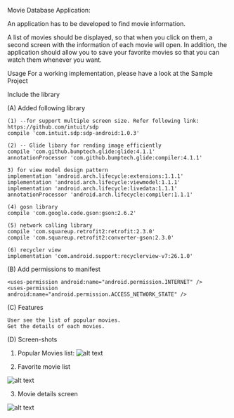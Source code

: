 Movie Database Application:

An application has to be developed to find movie information.

A list of movies should be displayed, so that when you click on them, a second screen with the information of each movie will open. In addition, the application should allow you to save your favorite movies so that you can watch them whenever you want.

Usage
For a working implementation, please have a look at the Sample Project

Include the library

   (A) Added following library

    (1) --for support multiple screen size. Refer following link: https://github.com/intuit/sdp
    compile 'com.intuit.sdp:sdp-android:1.0.3'
    
    (2) -- Glide libary for rending image efficiently
    compile 'com.github.bumptech.glide:glide:4.1.1'
    annotationProcessor 'com.github.bumptech.glide:compiler:4.1.1'

    3) for view model design pattern
    implementation 'android.arch.lifecycle:extensions:1.1.1'
    implementation 'android.arch.lifecycle:viewmodel:1.1.1'
    implementation 'android.arch.lifecycle:livedata:1.1.1'
    annotationProcessor 'android.arch.lifecycle:compiler:1.1.1'
    
    (4) gosn library 
    compile 'com.google.code.gson:gson:2.6.2'

    (5) network calling library 
    compile 'com.squareup.retrofit2:retrofit:2.3.0'
    compile 'com.squareup.retrofit2:converter-gson:2.3.0'

    (6) recycler view
    implementation 'com.android.support:recyclerview-v7:26.1.0'
    
 (B) Add permissions to manifest
 
    <uses-permission android:name="android.permission.INTERNET" />
    <uses-permission android:name="android.permission.ACCESS_NETWORK_STATE" />
    
 (C) Features
 
    User see the list of popular movies.
    Get the details of each movies.
    
 (D) Screen-shots
 
 1) Popular Movies list:
 ![alt text](https://user-images.githubusercontent.com/42719144/44632212-7f40b080-a994-11e8-9991-b697c9d5d854.jpg)
 
 2) Favorite movie list
 
  ![alt text](https://user-images.githubusercontent.com/42719144/44632246-ec544600-a994-11e8-8143-c331db7ce048.jpg)
  
 3) Movie details screen
 
 ![alt text](https://user-images.githubusercontent.com/42719144/44632246-ec544600-a994-11e8-8143-c331db7ce048.jpg)
 
 
 
 
    




